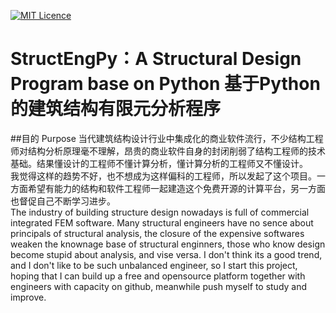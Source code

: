 [![MIT Licence](https://badges.frapsoft.com/os/mit/mit.svg?v=103)](https://opensource.org/licenses/mit-license.php)   

# StructEngPy：A Structural Design Program base on Python 基于Python的建筑结构有限元分析程序
##目的 Purpose
当代建筑结构设计行业中集成化的商业软件流行，不少结构工程师对结构分析原理毫不理解，昂贵的商业软件自身的封闭削弱了结构工程师的技术基础。结果懂设计的工程师不懂计算分析，懂计算分析的工程师又不懂设计。<br>
我觉得这样的趋势不好，也不想成为这样偏科的工程师，所以发起了这个项目。一方面希望有能力的结构和软件工程师一起建造这个免费开源的计算平台，另一方面也督促自己不断学习进步。<br>
The industry of building structure design nowadays is full of commercial integrated FEM software. Many structural engineers have no sence about principals of structural analysis, the closure of the expensive softwares weaken the knownage base of structural enginners, those who know design become stupid about analysis, and vise versa.
I don't think its a good trend, and I don't like to be such unbalanced engineer, so I start this project, hoping that I can build up a free and opensource platform together with engineers with capacity on github, meanwhile push myself to study and improve. 
